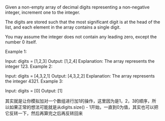 Given a non-empty array of decimal digits representing a non-negative integer, increment one to the integer.

The digits are stored such that the most significant digit is at the head of the list, and each element in the array contains a single digit.

You may assume the integer does not contain any leading zero, except the number 0 itself.

 

Example 1:

Input: digits = [1,2,3]
Output: [1,2,4]
Explanation: The array represents the integer 123.
Example 2:

Input: digits = [4,3,2,1]
Output: [4,3,2,2]
Explanation: The array represents the integer 4321.
Example 3:

Input: digits = [0]
Output: [1]



其实就是让你模拟加对一个数组进行加1的操作，这里因为是1，2，3的顺序，所以如果正常的想法可能就是从digits.size() - 1开始，一直到0为值，其实也可以把它反转一下，然后再算完之后再反转回来
